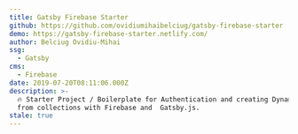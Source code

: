 ```yaml
---
title: Gatsby Firebase Starter
github: https://github.com/ovidiumihaibelciug/gatsby-firebase-starter
demo: https://gatsby-firebase-starter.netlify.com/
author: Belciug Ovidiu-Mihai
ssg:
  - Gatsby
cms:
  - Firebase
date: 2019-07-20T08:11:06.000Z
description: >-
  🔥 Starter Project / Boilerplate for Authentication and creating Dynamic pages
  from collections with Firebase and  Gatsby.js. 
stale: true
---
```

